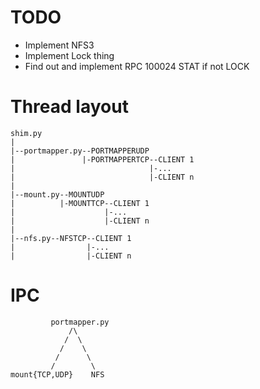 # TODO
 - Implement NFS3
 - Implement Lock thing
 - Find out and implement RPC 100024 STAT if not LOCK

# Thread layout
```
shim.py
|
|--portmapper.py--PORTMAPPERUDP
|               |-PORTMAPPERTCP--CLIENT 1
|                              |-...
|                              |-CLIENT n
|
|--mount.py--MOUNTUDP
|          |-MOUNTTCP--CLIENT 1
|                    |-...
|                    |-CLIENT n
|
|--nfs.py--NFSTCP--CLIENT 1
|                |-...
|                |-CLIENT n
```

# IPC
```
         portmapper.py
             /\
            /  \
           /    \
          /      \
         /        \
mount{TCP,UDP}    NFS
```
